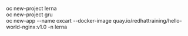 oc new-project lerna  
oc new-project gru    
oc new-app --name oxcart --docker-image quay.io/redhattraining/hello-world-nginx:v1.0 -n lerna   
